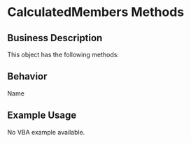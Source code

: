 # CalculatedMembers Methods

## Business Description
This object has the following methods:

## Behavior
Name

## Example Usage
No VBA example available.